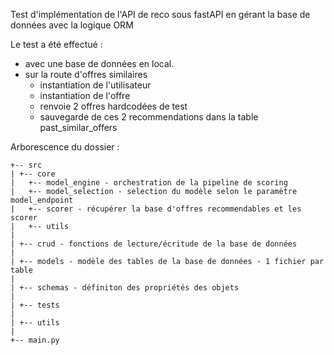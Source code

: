 Test d'implémentation de l'API de reco sous fastAPI en gérant la base de données avec la logique ORM

Le test a été effectué : 
- avec une base de données en local.
- sur la route d'offres similaires 
    - instantiation de l'utilisateur
    - instantiation de l'offre
    - renvoie 2 offres hardcodées de test
    - sauvegarde de ces 2 recommendations dans la table past_similar_offers

Arborescence du dossier : 
```
+-- src
| +-- core
|   +-- model_engine - orchestration de la pipeline de scoring 
|   +-- model_selection - selection du modèle selon le paramètre model_endpoint
|   +-- scorer - récupérer la base d'offres recommendables et les scorer 
|   +-- utils
|
| +-- crud - fonctions de lecture/écritude de la base de données 
|
| +-- models - modèle des tables de la base de données - 1 fichier par table
|
| +-- schemas - définiton des propriétés des objets
|
| +-- tests
| 
| +-- utils
|
+-- main.py 

```